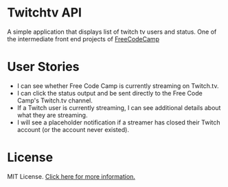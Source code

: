 # Twitchtv API

A simple application that displays list of twitch tv users and status. One of the intermediate front end projects of [FreeCodeCamp](https://www.freecodecamp.com/challenges/use-the-twitchtv-json-api)


# User Stories

- I can see whether Free Code Camp is currently streaming on Twitch.tv.
- I can click the status output and be sent directly to the Free Code Camp's Twitch.tv channel.
- If a Twitch user is currently streaming, I can see additional details about what they are streaming.
- I will see a placeholder notification if a streamer has closed their Twitch account (or the account never existed). 

# License

MIT License. [Click here for more information.](LICENSE)
